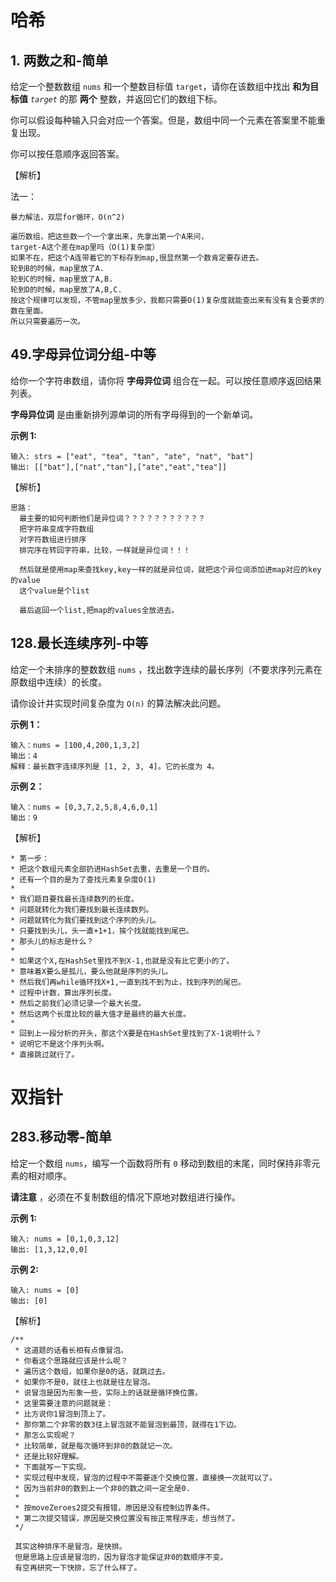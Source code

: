 # 哈希

## 1. 两数之和-简单

给定一个整数数组 `nums` 和一个整数目标值 `target`，请你在该数组中找出 **和为目标值** *`target`* 的那 **两个** 整数，并返回它们的数组下标。

你可以假设每种输入只会对应一个答案。但是，数组中同一个元素在答案里不能重复出现。

你可以按任意顺序返回答案。

【解析】

法一：

```
暴力解法，双层for循环，O(n^2)
```

```
遍历数组，把这些数一个一个拿出来，先拿出第一个A来问，
target-A这个差在map里吗（O(1)复杂度）
如果不在，把这个A连带着它的下标存到map,很显然第一个数肯定要存进去。
轮到B的时候，map里放了A.
轮到C的时候，map里放了A,B.
轮到D的时候，map里放了A,B,C.
按这个规律可以发现，不管map里放多少，我都只需要O(1)复杂度就能查出来有没有复合要求的数在里面。
所以只需要遍历一次。
```

## 49.字母异位词分组-中等

给你一个字符串数组，请你将 **字母异位词** 组合在一起。可以按任意顺序返回结果列表。

**字母异位词** 是由重新排列源单词的所有字母得到的一个新单词。

**示例 1:**

```
输入: strs = ["eat", "tea", "tan", "ate", "nat", "bat"]
输出: [["bat"],["nat","tan"],["ate","eat","tea"]]
```

【解析】

```
思路：
  最主要的如何判断他们是异位词？？？？？？？？？？？
  把字符串变成字符数组
  对字符数组进行排序
  排完序在转回字符串，比较，一样就是异位词！！！

  然后就是使用map来查找key,key一样的就是异位词，就把这个异位词添加进map对应的key的value
  这个value是个list

  最后返回一个list,把map的values全放进去。
```

## 128.最长连续序列-中等

给定一个未排序的整数数组 `nums` ，找出数字连续的最长序列（不要求序列元素在原数组中连续）的长度。

请你设计并实现时间复杂度为 `O(n)` 的算法解决此问题。

**示例 1：**

```
输入：nums = [100,4,200,1,3,2]
输出：4
解释：最长数字连续序列是 [1, 2, 3, 4]。它的长度为 4。
```

**示例 2：**

```
输入：nums = [0,3,7,2,5,8,4,6,0,1]
输出：9
```

【解析】

```
* 第一步：
* 把这个数组元素全部扔进HashSet去重，去重是一个目的。
* 还有一个目的是为了查找元素复杂度O(1)
*
* 我们题目要找最长连续数列的长度。
* 问题就转化为我们要找到最长连续数列。
* 问题就转化为我们要找到这个序列的头儿。
* 只要找到头儿，头一直+1+1，挨个找就能找到尾巴。
* 那头儿的标志是什么？
*
* 如果这个X,在HashSet里找不到X-1,也就是没有比它更小的了。
* 意味着X要么是孤儿，要么他就是序列的头儿。
* 然后我们再while循环找X+1,一直到找不到为止，找到序列的尾巴。
* 过程中计数，算出序列长度。
* 然后之前我们必须记录一个最大长度。
* 然后这两个长度比较的最大值才是最终的最大长度。
*
* 回到上一段分析的开头，那这个X要是在HashSet里找到了X-1说明什么？
* 说明它不是这个序列头啊。
* 直接跳过就行了。
```

# 双指针

## 283.移动零-简单

给定一个数组 `nums`，编写一个函数将所有 `0` 移动到数组的末尾，同时保持非零元素的相对顺序。

**请注意** ，必须在不复制数组的情况下原地对数组进行操作。

 

**示例 1:**

```
输入: nums = [0,1,0,3,12]
输出: [1,3,12,0,0]
```

**示例 2:**

```
输入: nums = [0]
输出: [0]
```

【解析】

```
/**
 * 这道题的话看长相有点像冒泡。
 * 你看这个思路就应该是什么呢？
 * 遍历这个数组，如果你是0的话，就跳过去。
 * 如果你不是0，就往上也就是往左冒泡。
 * 说冒泡是因为形象一些，实际上的话就是循环换位置。
 * 这里需要注意的问题就是：
 * 比方说你1冒泡到顶上了。
 * 那你第二个非零的数3往上冒泡就不能冒泡到最顶，就得在1下边。
 * 那怎么实现呢？
 * 比较简单，就是每次循环到非0的数就记一次。
 * 还是比较好理解。
 * 下面就写一下实现。
 * 实现过程中发现，冒泡的过程中不需要逐个交换位置，直接换一次就可以了。
 * 因为当前非0的数到上一个非0的数之间一定全是0.
 *
 * 按moveZeroes2提交有报错，原因是没有控制边界条件。
 * 第二次提交错误，原因是交换位置没有按正常程序走，想当然了。
 */
 
 其实这种排序不是冒泡，是快排。
 但是思路上应该是冒泡的，因为冒泡才能保证非0的数顺序不变。
 有空再研究一下快排，忘了什么样了。
```